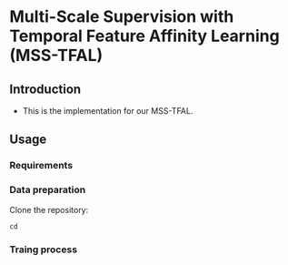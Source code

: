 # Multi-Scale Supervision with Temporal Feature Affinity Learning (MSS-TFAL)

## Introduction
* This is the implementation for our MSS-TFAL.

## Usage

### Requirements

### Data preparation

Clone the repository:

```
cd 
```

### Traing process
